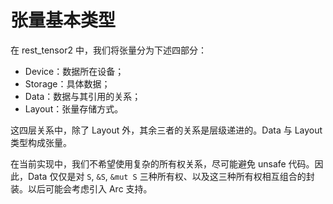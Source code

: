# 张量基本类型

在 rest_tensor2 中，我们将张量分为下述四部分：
- Device：数据所在设备；
- Storage：具体数据；
- Data：数据与其引用的关系；
- Layout：张量存储方式。

这四层关系中，除了 Layout 外，其余三者的关系是层级递进的。Data 与 Layout 类型构成张量。

在当前实现中，我们不希望使用复杂的所有权关系，尽可能避免 unsafe 代码。因此，Data 仅仅是对 `S`, `&S`, `&mut S` 三种所有权、以及这三种所有权相互组合的封装。以后可能会考虑引入 Arc 支持。
